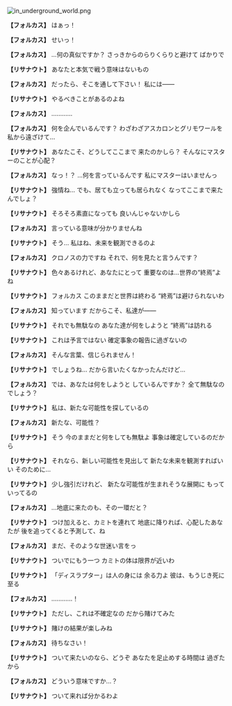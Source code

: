 
![in_underground_world.png](../images/backgrounds/in_underground_world.png)

**【フォルカス】**
はぁっ！

**【フォルカス】**
せいっ！

**【フォルカス】**
…何の真似ですか？
さっきからのらりくらりと避けて
ばかりで

**【リサナウト】**
あなたと本気で戦う意味はないもの

**【フォルカス】**
だったら、そこを通して下さい！
私には――

**【リサナウト】**
やるべきことがあるのよね

**【フォルカス】**
…………

**【フォルカス】**
何を企んでいるんです？
わざわざアスカロンとグリモワールを
私から遠ざけて…

**【リサナウト】**
あなたこそ、どうしてここまで
来たのかしら？
そんなにマスターのことが心配？

**【フォルカス】**
なっ！？
…何を言っているんです
私にマスターはいませんっ

**【リサナウト】**
強情ね…
でも、居ても立っても居られなく
なってここまで来たんでしょ？

**【リサナウト】**
そろそろ素直になっても
良いんじゃないかしら

**【フォルカス】**
言っている意味が分かりませんね

**【リサナウト】**
そう…
私はね、未来を観測できるのよ

**【フォルカス】**
クロノスの力ですね
それで、何を見たと言うんです？

**【リサナウト】**
色々あるけれど、あなたにとって
重要なのは…世界の“終焉”よね

**【リサナウト】**
フォルカス
このままだと世界は終わる
“終焉”は避けられないわ

**【フォルカス】**
知っています
だからこそ、私達が――

**【リサナウト】**
それでも無駄なの
あなた達が何をしようと
“終焉”は訪れる

**【リサナウト】**
これは予言ではない
確定事象の報告に過ぎないの

**【フォルカス】**
そんな言葉、信じられません！

**【リサナウト】**
でしょうね…
だから言いたくなかったんだけど…

**【フォルカス】**
では、あなたは何をしようと
しているんですか？
全て無駄なのでしょう？

**【リサナウト】**
私は、新たな可能性を探しているの

**【フォルカス】**
新たな、可能性？

**【リサナウト】**
そう
今のままだと何をしても無駄よ
事象は確定しているのだから

**【リサナウト】**
それなら、新しい可能性を見出して
新たな未来を観測すればいい
そのために…

**【リサナウト】**
少し強引だけれど、
新たな可能性が生まれそうな展開に
もっていってるの

**【フォルカス】**
…地底に来たのも、その一環だと？

**【リサナウト】**
つけ加えると、カミトを連れて
地底に降りれば、心配したあなたが
後を追ってくると予測して、ね

**【フォルカス】**
まだ、そのような世迷い言をっ

**【リサナウト】**
ついでにもう一つ
カミトの体は限界が近いわ

**【リサナウト】**
「ディスラプター」は人の身には
余る力よ
彼は、もうじき死に至る

**【フォルカス】**
…………！

**【リサナウト】**
ただし、これは不確定なの
だから賭けてみた

**【リサナウト】**
賭けの結果が楽しみね

**【フォルカス】**
待ちなさい！

**【リサナウト】**
ついて来たいのなら、どうぞ
あなたを足止めする時間は
過ぎたから

**【フォルカス】**
どういう意味ですか…？

**【リサナウト】**
ついて来れば分かるわよ